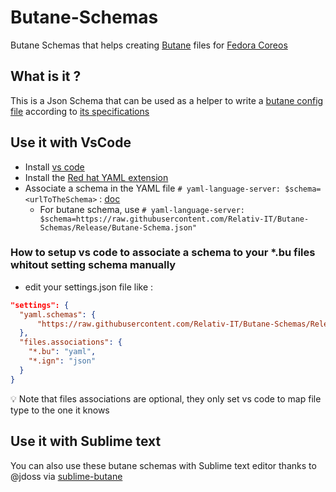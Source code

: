# Butane-Schemas

Butane Schemas that helps creating [Butane](https://coreos.github.io/butane/specs/) files for [Fedora Coreos](https://getfedora.org/fr/coreos?stream=stable)

## What is it ?

This is a Json Schema that can be used as a helper to write a [butane config file](https://github.com/coreos/butane) according to [its specifications](https://github.com/coreos/butane/tree/main/docs)

## Use it with VsCode

- Install [vs code](https://github.com/microsoft/vscode)
- Install the [Red hat YAML extension](https://github.com/redhat-developer/vscode-yaml)
- Associate a schema in the YAML file `# yaml-language-server: $schema=<urlToTheSchema>` : [doc](https://github.com/redhat-developer/vscode-yaml#associating-a-schema-to-a-glob-pattern-via-yamlschemas)
  - For butane schema, use `# yaml-language-server: $schema=https://raw.githubusercontent.com/Relativ-IT/Butane-Schemas/Release/Butane-Schema.json"`

### How to setup vs code to associate a schema to your *.bu files whitout setting schema manually

- edit your settings.json file like :

```JSON
"settings": {
  "yaml.schemas": {
      "https://raw.githubusercontent.com/Relativ-IT/Butane-Schemas/Release/Butane-Schema.json": ["*.bu"]
  },
  "files.associations": {
    "*.bu": "yaml",
    "*.ign": "json"
  }
}
```

:bulb: Note that files associations are optional, they only set vs code to map file type to the one it knows

## Use it with Sublime text

You can also use these butane schemas with Sublime text editor thanks to @jdoss via [sublime-butane](https://github.com/jdoss/sublime-butane)
